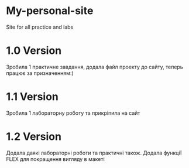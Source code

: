 # My-personal-site
Site for all practice and labs
# 1.0 Version
Зробила 1 практичне завдання, додала файл проекту до сайту, теперь працює за призначенням:)
# 1.1 Version
Зробила 1 лабораторну роботу та прикріпила на сайт
# 1.2 Version
Додала даякі лабораторні роботи та практичні також. Додала функції FLEX для покращення вигляду в макеті
